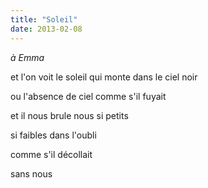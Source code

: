 ```yaml
---
title: "Soleil"
date: 2013-02-08
---
```


*à Emma*

et l'on voit le soleil
qui monte dans le ciel noir

ou l'absence de ciel
comme s'il fuyait

et il nous brule
nous si petits

si faibles
dans l'oubli

comme s'il décollait

sans nous

